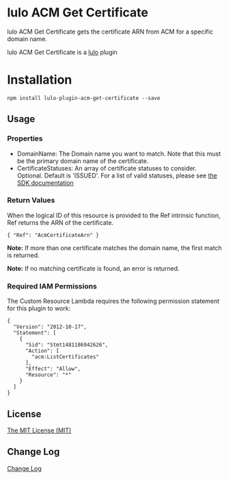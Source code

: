 # lulo ACM Get Certificate

lulo ACM Get Certificate gets the certificate ARN from ACM for a specific domain name.

lulo ACM Get Certificate is a [lulo](https://github.com/carlnordenfelt/lulo) plugin

# Installation
```
npm install lulo-plugin-acm-get-certificate --save
```

## Usage
### Properties
* DomainName: The Domain name you want to match. Note that this must be the primary domain name of the certificate.
* CertificateStatuses: An array of certificate statuses to consider. Optional. Default is 'ISSUED'. For a list of valid statuses, please see [the SDK documentation](http://docs.aws.amazon.com/AWSJavaScriptSDK/latest/AWS/ACM.html#listCertificates-property)

### Return Values
When the logical ID of this resource is provided to the Ref intrinsic function, Ref returns the ARN of the certificate.

`{ "Ref": "AcmCertificateArn" }`

**Note:** If more than one certificate matches the domain name, the first match is returned.

**Note:** If no matching certificate is found, an error is returned.

### Required IAM Permissions
The Custom Resource Lambda requires the following permission statement for this plugin to work:
```
{
  "Version": "2012-10-17",
  "Statement": [
    {
      "Sid": "Stmt1481186942626",
      "Action": [
        "acm:ListCertificates"
      ],
      "Effect": "Allow",
      "Resource": "*"
    }
  ]
}
```

## License
[The MIT License (MIT)](/LICENSE)

## Change Log
[Change Log](/CHANGELOG.md)

